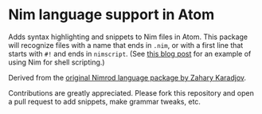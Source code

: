 # Nim language support in Atom

Adds syntax highlighting and snippets to Nim files in Atom. This package will recognize files with a name that ends in `.nim`, or with a first line that starts with `#!` and ends in `nimscript`. (See [this blog post](http://hookrace.net/blog/what-makes-nim-practical/) for an example of using Nim for shell scripting.)

Derived from the [original Nimrod language package by Zahary Karadjov](https://github.com/zah/nimrod.atom).

Contributions are greatly appreciated. Please fork this repository and open a pull request to add snippets, make grammar tweaks, etc.

